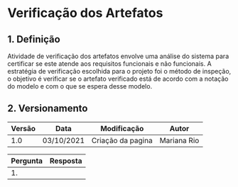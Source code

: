 # Verificação dos Artefatos

## 1. Definição
 Atividade de verificação dos artefatos envolve uma análise do sistema para certificar se este atende aos requisitos funcionais e não funcionais.
 A estratégia de verificação escolhida para o projeto foi o método de inspeção, o objetivo é verificar se o artefato verificado está de acordo com a notação do modelo e com o que se espera desse modelo.

## 2. Versionamento
Versão|Data      |Modificação        |Autor
------|----------|-------------------|---------------
1.0   |03/10/2021|Criação da pagina  |Mariana Rio

Pergunta|Resposta      
--------|----------
1.      |
